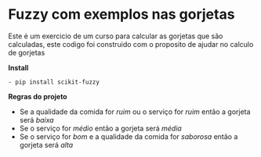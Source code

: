 # Fuzzy com exemplos nas gorjetas

Este é um exercicio de um curso para calcular as gorjetas que são calculadas, este codigo foi construido com o proposito de ajudar no calculo de gorjetas 

<strong>Install</strong>

    - pip install scikit-fuzzy


<strong>Regras do projeto</strong>

- Se a qualidade da comida for *ruim* ou o serviço for *ruim* então a gorjeta será *baixa*
- Se o serviço for *médio* então a gorjeta será *média*
- Se o serviço for *bom* e a qualidade da comida for *saborosa* então a gorjeta será *alta*